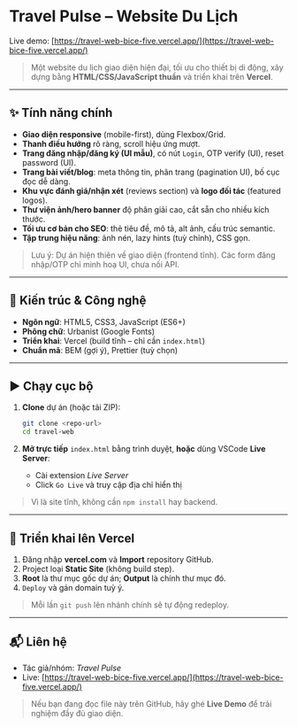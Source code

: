 # Travel Pulse – Website Du Lịch

Live demo: [https://travel-web-bice-five.vercel.app/](https://travel-web-bice-five.vercel.app/)

> Một website du lịch giao diện hiện đại, tối ưu cho thiết bị di động, xây dựng bằng **HTML/CSS/JavaScript thuần** và triển khai trên **Vercel**.
---
## ✨ Tính năng chính

* **Giao diện responsive** (mobile-first), dùng Flexbox/Grid.
* **Thanh điều hướng** rõ ràng, scroll hiệu ứng mượt.
* **Trang đăng nhập/đăng ký (UI mẫu)**, có nút `Login`, OTP verify (UI), reset password (UI).
* **Trang bài viết/blog**: meta thông tin, phân trang (pagination UI), bố cục đọc dễ dàng.
* **Khu vực đánh giá/nhận xét** (reviews section) và **logo đối tác** (featured logos).
* **Thư viện ảnh/hero banner** độ phân giải cao, cắt sẵn cho nhiều kích thước.
* **Tối ưu cơ bản cho SEO**: thẻ tiêu đề, mô tả, alt ảnh, cấu trúc semantic.
* **Tập trung hiệu năng**: ảnh nén, lazy hints (tuỳ chỉnh), CSS gọn.

> Lưu ý: Dự án hiện thiên về giao diện (frontend tĩnh). Các form đăng nhập/OTP chỉ minh hoạ UI, chưa nối API.

---

## 🧱 Kiến trúc & Công nghệ

* **Ngôn ngữ**: HTML5, CSS3, JavaScript (ES6+)
* **Phông chữ**: Urbanist (Google Fonts)
* **Triển khai**: Vercel (build tĩnh – chỉ cần `index.html`)
* **Chuẩn mã**: BEM (gợi ý), Prettier (tuỳ chọn)

---

## ▶️ Chạy cục bộ

1. **Clone** dự án (hoặc tải ZIP):

   ```bash
   git clone <repo-url>
   cd travel-web
   ```
2. **Mở trực tiếp** `index.html` bằng trình duyệt, **hoặc** dùng VSCode **Live Server**:

   * Cài extension *Live Server*
   * Click `Go Live` và truy cập địa chỉ hiển thị

> Vì là site tĩnh, không cần `npm install` hay backend.

---

## 🚀 Triển khai lên Vercel

1. Đăng nhập **vercel.com** và **Import** repository GitHub.
2. Project loại **Static Site** (không build step).
3. **Root** là thư mục gốc dự án; **Output** là chính thư mục đó.
4. `Deploy` và gán domain tuỳ ý.

> Mỗi lần `git push` lên nhánh chính sẽ tự động redeploy.
---
## 📬 Liên hệ

* Tác giả/nhóm: *Travel Pulse*
* Live: [https://travel-web-bice-five.vercel.app/](https://travel-web-bice-five.vercel.app/)

> Nếu bạn đang đọc file này trên GitHub, hãy ghé **Live Demo** để trải nghiệm đầy đủ giao diện.
